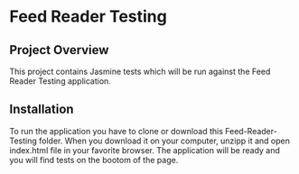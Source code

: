# Feed Reader Testing

## Project Overview
This project contains Jasmine tests which will be run against the Feed Reader Testing application.

## Installation
To run the application you have to clone or download this Feed-Reader-Testing folder. When you download it on your computer, unzipp it and open index.html file in your favorite browser. The application will be ready and you will find tests on the bootom of the page.





